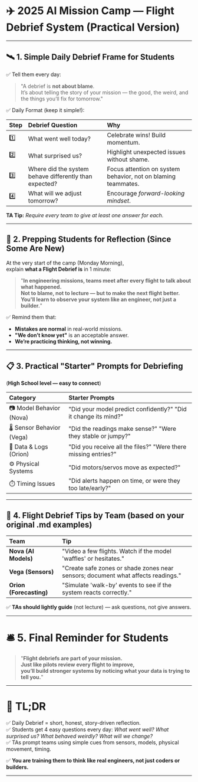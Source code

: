 
# ✈️ 2025 AI Mission Camp — Flight Debrief System (Practical Version)

---

## 🛰️ 1. Simple Daily Debrief Frame for Students
✅ Tell them every day:

> "A debrief is **not about blame**.  
It’s about telling the story of your mission — the good, the weird, and the things you’ll fix for tomorrow."

✅ Daily Format (keep it simple!):

| Step | Debrief Question | Why |
|:---|:---|:---|
| 1️⃣ | What went well today? | Celebrate wins! Build momentum. |
| 2️⃣ | What surprised us? | Highlight unexpected issues without shame. |
| 3️⃣ | Where did the system behave differently than expected? | Focus attention on system behavior, not on blaming teammates. |
| 4️⃣ | What will we adjust tomorrow? | Encourage *forward-looking mindset*. |

**TA Tip:** *Require every team to give at least one answer for each.*

---

## 🧠 2. Prepping Students for Reflection (Since Some Are New)

At the very start of the camp (Monday Morning),  
explain **what a Flight Debrief is** in 1 minute:

> "**In engineering missions, teams meet after every flight to talk about what happened.  
Not to blame, not to lecture — but to make the next flight better.  
You'll learn to observe your system like an engineer, not just a builder.**"

✅ Remind them that:
- **Mistakes are normal** in real-world missions.
- **"We don’t know yet"** is an acceptable answer.
- **We’re practicing thinking, not winning.**

---

## 📋 3. Practical "Starter" Prompts for Debriefing
(**High School level — easy to connect**)

| Category | Starter Prompts |
|:---|:---|
| 📷 Model Behavior (Nova) | "Did your model predict confidently?" "Did it change its mind?" |
| 🌡️ Sensor Behavior (Vega) | "Did the readings make sense?" "Were they stable or jumpy?" |
| 🧾 Data & Logs (Orion) | "Did you receive all the files?" "Were there missing entries?" |
| ⚙️ Physical Systems | "Did motors/servos move as expected?" |
| ⏱️ Timing Issues | "Did alerts happen on time, or were they too late/early?" |

---

## 🧰 4. Flight Debrief Tips by Team (based on your original .md examples)

| Team | Tip |
|:---|:---|
| **Nova (AI Models)** | "Video a few flights. Watch if the model 'waffles' or hesitates." |
| **Vega (Sensors)** | "Create safe zones or shade zones near sensors; document what affects readings." |
| **Orion (Forecasting)** | "Simulate 'walk-by' events to see if the system reacts correctly." |

✅ **TAs should lightly guide** (not lecture) — ask questions, not give answers.

---

# 🛎️ 5. Final Reminder for Students

> "**Flight debriefs are part of your mission.  
Just like pilots review every flight to improve,  
you’ll build stronger systems by noticing what your data is trying to tell you.**"

---

# 🚀 TL;DR
✅ Daily Debrief = short, honest, story-driven reflection.  
✅ Students get 4 easy questions every day: *What went well? What surprised us? What behaved weirdly? What will we change?*  
✅ TAs prompt teams using simple cues from sensors, models, physical movement, timing.

✅ **You are training them to think like real engineers, not just coders or builders.**

---

